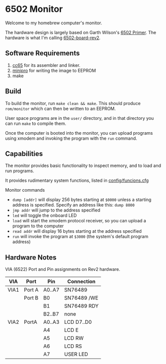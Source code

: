 # 6502 Monitor

Welcome to my homebrew computer's monitor.

The hardware design is largely based on Garth Wilson's [6502 Primer](https://wilsonminesco.com/6502primer/). The hardware is what I'm calling [6502-board-rev2](https://github.com/jschlachet/6502-board-rev2).


## Software Requirements
1. [cc65](https://cc65.github.io) for its assembler and linker.
1. [minipro](https://gitlab.com/DavidGriffith/minipro) for writing the image to EEPROM
1. make

## Build

To build the monitor, run `make clean && make`. This should produce `rom/monitor` which can then be written to an EEPROM. 

User space programs are in the `user/` directory, and in that directory you can run `make` to compile them.

Once the computer is booted into the monitor, you can upload programs using xmodem and invoking the program with the `run` command.

## Capabilities

The monitor provides basic functionality to inspect memory, and to load and run programs.

It provides rudimentary system functions, listed in [config/funcions.cfg](config/funcions.cfg)

Monitor commands
* `dump [addr]` will display 256 bytes starting at `$0000` unless a starting address is specified. Specify an address like this: `dump 8000` 
* `jmp addr` will jump to the address specified
* `led` will toggle the onboard LED 
* `load` will start the xmodem protocol receiver, so you can upload a program to the computer
* `read addr` will display 16 bytes starting at the address specified 
* `run` will invoke the program at `$3000` (the system's default program address)



## Hardware Notes

VIA (6522) Port and Pin assignments on Rev2 hardware.

| VIA | Port | Pin | Connection |
| --- | ---- | --- | ---------- |
|VIA1|Port A|A0..A7|SN76489|
|    |Port B|B0    | SN76489 /WE|
|    |      |B1    | SN76489 RDY|
|    |      |B2..B7| none |
|VIA2|PortA|A0..A3| LCD D7..D0|
|    |     |A4    | LCD E     |
|    |     |A5    | LCD RW    |
|    |     |A6    | LCD RS    |
|    |     |A7    | USER LED  |

